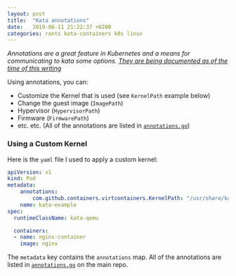 ```yaml
---
layout: post
title:  "Kata annotations"
date:   2019-06-11 21:22:37 +0200
categories: rants kata-containers k8s linux
---
```


_Annotations are a great feature in Kubernetes and a means for communicating to kata some options. [They are being documented as of the time of this writing](https://github.com/kata-containers/documentation/issues/486)_

Using annotations, you can:
- Customize the Kernel that is used (see `KernelPath` example below) 
- Change the guest image (`ImagePath`)
- Hypervisor (`HypervisorPath`)
- Firmware (`FirmwarePath`)
- etc. etc. (All of the annotations are listed in [`annotations.go`](https://github.com/kata-containers/runtime/blob/master/virtcontainers/pkg/annotations/annotations.go))
### Using a Custom Kernel
Here is the `yaml` file I used to apply a custom kernel:

```yaml
apiVersion: v1
kind: Pod
metadata:
    annotations:
        com.github.containers.virtcontainers.KernelPath: "/usr/share/kata-containers/vmlinuz-4.19.31-40"
    name: kata-example
spec:
  runtimeClassName: kata-qemu

  containers:
  - name: nginx-container
    image: nginx
```

The `metadata` key contains the `annotations` map. All of the annotations are listed in [`annotations.go`](https://github.com/kata-containers/runtime/blob/master/virtcontainers/pkg/annotations/annotations.go) on the main repo.